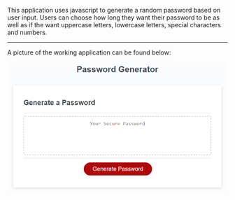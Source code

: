 This application uses javascript to generate a random password based on user input.
Users can choose how long they want their password to be as well as if the want uppercase letters, lowercase letters, special characters and numbers.
******

A picture of the working application can be found below:

![password generator demo](./Assets/03-javascript-homework-demo.png)
